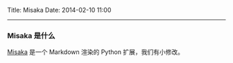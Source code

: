 Title: Misaka
Date: 2014-02-10 11:00

---
### Misaka 是什么
[Misaka](https://github.com/qingfeng/misaka) 是一个 Markdown 渲染的 Python 扩展，我们有小修改。
